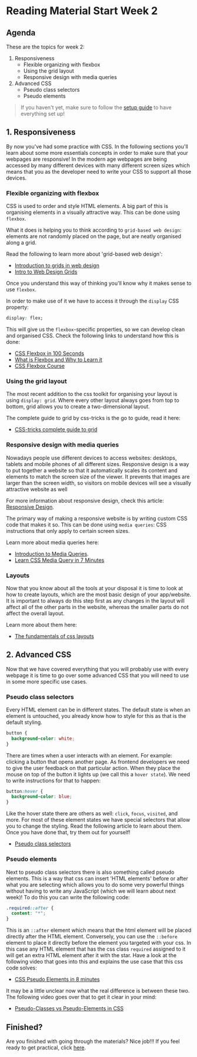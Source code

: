 # Reading Material Start Week 2

## Agenda

These are the topics for week 2:

1. Responsiveness
   - Flexible organizing with flexbox
   - Using the grid layout
   - Responsive design with media queries
2. Advanced CSS
   - Pseudo class selectors
   - Pseudo elements

> If you haven't yet, make sure to follow the [setup guide](../SETUP.md) to have everything set up!

## 1. Responsiveness

By now you've had some practice with CSS. In the following sections you'll learn about some more essentials concepts in order to make sure that your webpages are responsive! In the modern age webpages are being accessed by many different devices with many different screen sizes which means that you as the developer need to write your CSS to support all those devices.

### Flexible organizing with flexbox

CSS is used to order and style HTML elements. A big part of this is organising elements in a visually attractive way. This can be done using `flexbox`.

What it does is helping you to think according to `grid-based web design`: elements are not randomly placed on the page, but are neatly organised along a grid.

Read the following to learn more about 'grid-based web design':

- [Introduction to grids in web design](https://webdesign.tutsplus.com/articles/a-comprehensive-introduction-to-grids-in-web-design--cms-26521)
- [Intro to Web Design Grids](https://www.youtube.com/watch?v=gjYZoPEk0ow)

Once you understand this way of thinking you'll know why it makes sense to use `flexbox`.

In order to make use of it we have to access it through the `display` CSS property:

```css
display: flex;
```

This will give us the `flexbox`-specific properties, so we can develop clean and organised CSS. Check the following links to understand how this is done:

- [CSS Flexbox in 100 Seconds](https://www.youtube.com/watch?v=K74l26pE4YA)
- [What is Flexbox and Why to Learn it](https://www.youtube.com/watch?v=CXSwNIPsyTs)
- [CSS Flexbox Course](https://www.youtube.com/watch?v=-Wlt8NRtOpo)

### Using the grid layout

The most recent addition to the css toolkit for organising your layout is using `display: grid`. Where every other layout always goes from top to bottom, grid allows you to create a two-dimensional layout.

The complete guide to grid by css-tricks is the go to guide, read it here:

- [CSS-tricks complete guide to grid](https://css-tricks.com/snippets/css/complete-guide-grid/)

### Responsive design with media queries

Nowadays people use different devices to access websites: desktops, tablets and mobile phones of all different sizes. Responsive design is a way to put together a website so that it automatically scales its content and elements to match the screen size of the viewer. It prevents that images are larger than the screen width, so visitors on mobile devices will see a visually attractive website as well

For more information about responsive design, check this article: [Responsive Design](https://www.internetingishard.com/html-and-css/responsive-design/).

The primary way of making a responsive website is by writing custom CSS code that makes it so. This can be done using `media queries`: CSS instructions that only apply to certain screen sizes.

Learn more about media queries here:

- [Introduction to Media Queries](https://developer.mozilla.org/en-US/docs/Learn/CSS/CSS_layout/Media_queries).
- [Learn CSS Media Query in 7 Minutes](https://www.youtube.com/watch?v=yU7jJ3NbPdA)

### Layouts

Now that you know about all the tools at your disposal it is time to look at how to create layouts, which are the most basic design of your app/website. It is important to always do this step first as any changes in the layout will affect all of the other parts in the website, whereas the smaller parts do not affect the overall layout.

Learn more about them here:

- [The fundamentals of css layouts](https://www.youtube.com/watch?v=yMEjLBKyvEg)

## 2. Advanced CSS

Now that we have covered everything that you will probably use with every webpage it is time to go over some advanced CSS that you will need to use in some more specific use cases.

### Pseudo class selectors

Every HTML element can be in different states. The default state is when an element is untouched, you already know how to style for this as that is the default styling.

```css
button {
  background-color: white;
}
```

There are times when a user interacts with an element. For example: clicking a button that opens another page. As frontend developers we need to give the user feedback on that particular action. When they place the mouse on top of the button it lights up (we call this a `hover state`). We need to write instructions for that to happen:

```css
button:hover {
  background-color: blue;
}
```

Like the hover state there are others as well: `click`, `focus`, `visited`, and more. For most of these element states we have special selectors that allow you to change the styling. Read the following article to learn about them. Once you have done that, try them out for yourself!

- [Pseudo class selectors](https://css-tricks.com/pseudo-class-selectors/)

### Pseudo elements

Next to pseudo class selectors there is also something called pseudo elements. This is a way that css can insert 'HTML elements' before or after what you are selecting which allows you to do some very powerful things without having to write any JavaScript (which we will learn about next week)! To do this you can write the following code:

```css
.required::after {
  content: "*";
}
```

This is an `::after` element which means that the html element will be placed directly after the HTML element. Conversely, you can use the `::before` element to place it directly before the element you targeted with your css. In this case any HTML element that has the css class `required` assigned to it will get an extra HTML element after it with the star. Have a look at the following video that goes into this and explains the use case that this css code solves:

- [CSS Pseudo Elements in 8 minutes](https://www.youtube.com/watch?v=OtBpgtqrjyo)

It may be a little unclear now what the real difference is between these two. The following video goes over that to get it clear in your mind:

- [Pseudo-Classes vs Pseudo-Elements in CSS](https://www.youtube.com/watch?v=0VDx1570X3U)

## Finished?

Are you finished with going through the materials? Nice job!!! If you feel ready to get practical, click [here](./MAKEME.md).
